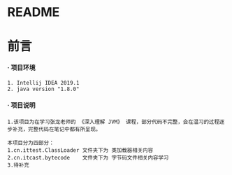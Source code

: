 # README


# **前言**
####    **· 项目环境**
    1. Intellij IDEA 2019.1
    2. java version "1.8.0"
####    **· 项目说明**
    1.该项目为在学习张龙老师的 《深入理解 JVM》 课程，部分代码不完整，会在温习的过程逐步补充，完整代码在笔记中都有所呈现。
    
    本项目分为四部分：
    1.cn.ittest.ClassLoader 文件夹下为 类加载器相关内容
    2.cn.itcast.bytecode    文件夹下为 字节码文件相关内容学习
    3.待补充
